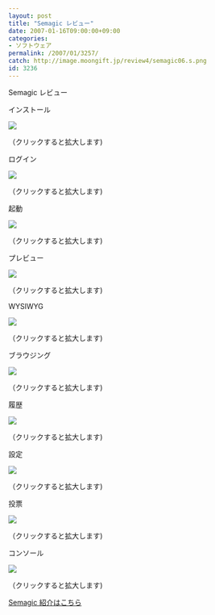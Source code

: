 ```yaml
---
layout: post
title: "Semagic レビュー"
date: 2007-01-16T09:00:00+09:00
categories:
- ソフトウェア
permalink: /2007/01/3257/
catch: http://image.moongift.jp/review4/semagic06.s.png
id: 3236
---
```

Semagic レビュー  
<!--more-->

インストール

  

[![](http://image.moongift.jp/review4/semagic01.s.png)](http://image.moongift.jp/review4/semagic01.png)  
  
（クリックすると拡大します)

  

ログイン

  

[![](http://image.moongift.jp/review4/semagic02.s.png)](http://image.moongift.jp/review4/semagic02.png)  
  
（クリックすると拡大します)

  

起動

  

[![](http://image.moongift.jp/review4/semagic03.s.png)](http://image.moongift.jp/review4/semagic03.png)  
  
（クリックすると拡大します)

  

プレビュー

  

[![](http://image.moongift.jp/review4/semagic04.s.png)](http://image.moongift.jp/review4/semagic04.png)  
  
（クリックすると拡大します)

  

WYSIWYG

  

[![](http://image.moongift.jp/review4/semagic05.s.png)](http://image.moongift.jp/review4/semagic05.png)  
  
（クリックすると拡大します)

  

ブラウジング

  

[![](http://image.moongift.jp/review4/semagic06.s.png)](http://image.moongift.jp/review4/semagic06.png)  
  
（クリックすると拡大します)

  

履歴

  

[![](http://image.moongift.jp/review4/semagic07.s.png)](http://image.moongift.jp/review4/semagic07.png)  
  
（クリックすると拡大します)

  

設定

  

[![](http://image.moongift.jp/review4/semagic08.s.png)](http://image.moongift.jp/review4/semagic08.png)  
  
（クリックすると拡大します)

  

投票

  

[![](http://image.moongift.jp/review4/semagic09.s.png)](http://image.moongift.jp/review4/semagic09.png)  
  
（クリックすると拡大します)

  

コンソール

  

[![](http://image.moongift.jp/review4/semagic10.s.png)](http://image.moongift.jp/review4/semagic10.png)  
  
（クリックすると拡大します)

  

[Semagic 紹介はこちら](http://oss.moongift.jp/intro/i-3244.html)

